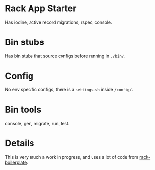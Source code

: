 # Rack App Starter
Has iodine, active record migrations, rspec, console.

# Bin stubs
Has bin stubs that source configs before running in `./bin/`.

# Config
No env specific configs, there is a `settings.sh` inside `/config/`.

# Bin tools
console, gen, migrate, run, test.

# Details
This is very much a work in progress, and uses a lot of code from [rack-boilerplate](https://github.com/colszowka/rack-boilerplate).

